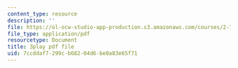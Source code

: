```yaml
---
content_type: resource
description: ''
file: https://ol-ocw-studio-app-production.s3.amazonaws.com/courses/2-71-optics-spring-2009/7ccddaf7299cb68204d6be0a83e65f71_OWgogzEUC5E.pdf
file_type: application/pdf
resourcetype: Document
title: 3play pdf file
uid: 7ccddaf7-299c-b682-04d6-be0a83e65f71
---
```


